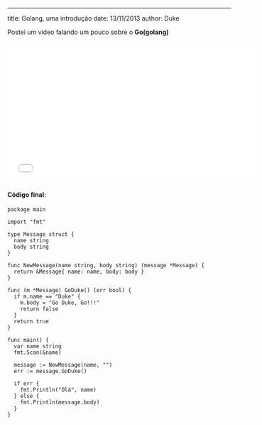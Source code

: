 ---
title: Golang, uma introdução
date: 13/11/2013
author: Duke

Postei um video falando um pouco sobre o **Go(golang)**

<iframe width="560" height="315" src="//www.youtube.com/embed/t9ZRqtokVgQ?rel=0" frameborder="0" allowfullscreen></iframe>


#### Código final:

<pre><code class="go">package main

import "fmt"

type Message struct {
  name string
  body string
}

func NewMessage(name string, body string) (message *Message) {
  return &Message{ name: name, body: body }
}

func (m *Message) GoDuke() (err bool) {
  if m.name == "Duke" {
    m.body = "Go Duke, Go!!!"
    return false
  }
  return true
}

func main() {
  var name string
  fmt.Scan(&name)

  message := NewMessage(name, "")
  err := message.GoDuke()

  if err {
    fmt.Println("Olá", name)
  } else {
    fmt.Println(message.body)
  }
}</code></pre>
